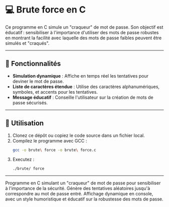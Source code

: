 # 💻 Brute force en C

Ce programme en C simule un "craqueur" de mot de passe. Son objectif est éducatif : sensibiliser à l'importance d'utiliser des mots de passe robustes en montrant la facilité avec laquelle des mots de passe faibles peuvent être simulés et "craqués".

---

## 🎯 Fonctionnalités
- **Simulation dynamique** : Affiche en temps réel les tentatives pour deviner le mot de passe.
- **Liste de caractères étendue** : Utilise des caractères alphanumériques, symboles, et accents pour les tentatives.
- **Message éducatif** : Conseille l'utilisateur sur la création de mots de passe sécurisés.

---

## 🚀 Utilisation
1. Clonez ce dépôt ou copiez le code source dans un fichier local.
2. Compilez le programme avec GCC :
   ```bash
   gcc -o brute\ force -o brute\ force.c
   ```
3. Executez :
   ```bash
   ./brute/ force
   ```

---
Programme en C simulant un "craqueur" de mot de passe pour sensibiliser à l'importance de la sécurité. Génère des tentatives aléatoires jusqu'à correspondre au mot de passe entré. Affichage dynamique en console, avec un style humoristique et éducatif sur la robustesse des mots de passe.
